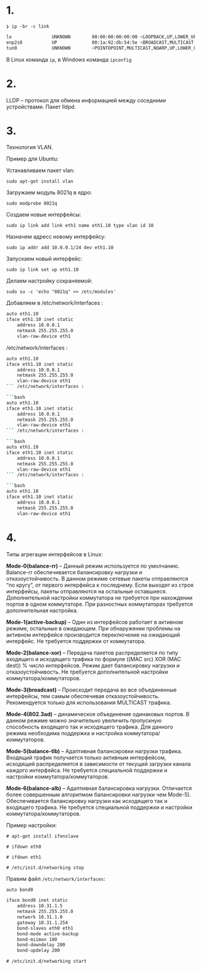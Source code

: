 # 1.


```❯ ip -br -c link```

```bash
lo               UNKNOWN        00:00:00:00:00:00 <LOOPBACK,UP,LOWER_UP> 
enp2s0           UP             00:1a:92:db:54:5e <BROADCAST,MULTICAST,UP,LOWER_UP> 
tun0             UNKNOWN        <POINTOPOINT,MULTICAST,NOARP,UP,LOWER_UP> 
```

В Linux команда ```ip```, в Windows команда ```ipconfig```

# 2.

LLDP – протокол для обмена информацией между соседними устройствами. Пакет lldpd.

# 3.

Технология VLAN.

Пример для Ubuntu:

Устанавливаем пакет vlan:

```sudo apt-get install vlan```

Загружаем модуль 8021q в ядро:

```sudo modprobe 8021q```

Создаем новые интерфейсы:

```sudo ip link add link eth1 name eth1.10 type vlan id 10```

Назначем адресс новому интерфейсу:

```sudo ip addr add 10.0.0.1/24 dev eth1.10```

Запускаем новый интерфейс:

```sudo ip link set up eth1.10```


Делаем настройку сохраняемой:

```sudo su -c 'echo "8021q" >> /etc/modules'```

Добавляем в  /etc/network/interfaces :

```bash
auto eth1.10
iface eth1.10 inet static
    address 10.0.0.1
    netmask 255.255.255.0
    vlan-raw-device eth1
```

 /etc/network/interfaces :

```bash
auto eth1.10
iface eth1.10 inet static
    address 10.0.0.1
    netmask 255.255.255.0
    vlan-raw-device eth1
``` /etc/network/interfaces :

```bash
auto eth1.10
iface eth1.10 inet static
    address 10.0.0.1
    netmask 255.255.255.0
    vlan-raw-device eth1
``` /etc/network/interfaces :

```bash
auto eth1.10
iface eth1.10 inet static
    address 10.0.0.1
    netmask 255.255.255.0
    vlan-raw-device eth1
``` /etc/network/interfaces :

```bash
auto eth1.10
iface eth1.10 inet static
    address 10.0.0.1
    netmask 255.255.255.0
    vlan-raw-device eth1
```

# 4.

Типы агрегации интерфейсов в Linux:

**Mode-0(balance-rr)** – Данный режим используется по умолчанию. Balance-rr обеспечивается балансировку нагрузки и отказоустойчивость. В данном режиме сетевые пакеты отправляются “по кругу”, от первого интерфейса к последнему. Если выходят из строя интерфейсы, пакеты отправляются на остальные оставшиеся. Дополнительной настройки коммутатора не требуется при нахождении портов в одном коммутаторе. При разностных коммутаторах требуется дополнительная настройка.

**Mode-1(active-backup)** – Один из интерфейсов работает в активном режиме, остальные в ожидающем. При обнаружении проблемы на активном интерфейсе производится переключение на ожидающий интерфейс. Не требуется поддержки от коммутатора.

**Mode-2(balance-xor)** – Передача пакетов распределяется по типу входящего и исходящего трафика по формуле ((MAC src) XOR (MAC dest)) % число интерфейсов. Режим дает балансировку нагрузки и отказоустойчивость. Не требуется дополнительной настройки коммутатора/коммутаторов.

**Mode-3(broadcast)** – Происходит передача во все объединенные интерфейсы, тем самым обеспечивая отказоустойчивость. Рекомендуется только для использования MULTICAST трафика.

**Mode-4(802.3ad)** – динамическое объединение одинаковых портов. В данном режиме можно значительно увеличить пропускную способность входящего так и исходящего трафика. Для данного режима необходима поддержка и настройка коммутатора/коммутаторов.

**Mode-5(balance-tlb)** – Адаптивная балансировки нагрузки трафика. Входящий трафик получается только активным интерфейсом, исходящий распределяется в зависимости от текущей загрузки канала каждого интерфейса. Не требуется специальной поддержки и настройки коммутатора/коммутаторов.

**Mode-6(balance-alb)** – Адаптивная балансировка нагрузки. Отличается более совершенным алгоритмом балансировки нагрузки чем Mode-5). Обеспечивается балансировку нагрузки как исходящего так и входящего трафика. Не требуется специальной поддержки и настройки коммутатора/коммутаторов.

Пример настройки:

```# apt-get install ifenslave```

```# ifdown eth0```

```# ifdown eth1```

```# /etc/init.d/networking stop```

Правим файл ```/etc/network/interfaces```:

```bash
auto bond0

iface bond0 inet static
    address 10.31.1.5
    netmask 255.255.255.0
    network 10.31.1.0
    gateway 10.31.1.254
    bond-slaves eth0 eth1
    bond-mode active-backup
    bond-miimon 100
    bond-downdelay 200
    bond-updelay 200
```


```# /etc/init.d/networking start```


